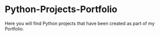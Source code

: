 # Python-Projects-Portfolio
 Here you will find Python projects that have been created as part of my Portfolio.
